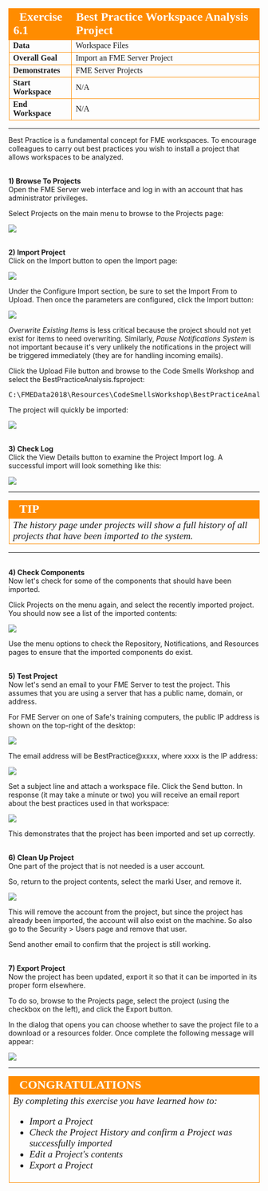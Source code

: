 <!--Instructor Notes-->

<!--Exercise Section-->


<table style="border-spacing: 0px;border-collapse: collapse;font-family:serif">
<tr>
<td width=25% style="vertical-align:middle;background-color:darkorange;border: 2px solid darkorange">
<i class="fa fa-cogs fa-lg fa-pull-left fa-fw" style="color:white;padding-right: 12px;vertical-align:text-top"></i>
<span style="color:white;font-size:x-large;font-weight: bold">Exercise 6.1</span>
</td>
<td style="border: 2px solid darkorange;background-color:darkorange;color:white">
<span style="color:white;font-size:x-large;font-weight: bold">Best Practice Workspace Analysis Project</span>
</td>
</tr>

<tr>
<td style="border: 1px solid darkorange; font-weight: bold">Data</td>
<td style="border: 1px solid darkorange">Workspace Files</td>
</tr>

<tr>
<td style="border: 1px solid darkorange; font-weight: bold">Overall Goal</td>
<td style="border: 1px solid darkorange">Import an FME Server Project</td>
</tr>

<tr>
<td style="border: 1px solid darkorange; font-weight: bold">Demonstrates</td>
<td style="border: 1px solid darkorange">FME Server Projects</td>
</tr>

<tr>
<td style="border: 1px solid darkorange; font-weight: bold">Start Workspace</td>
<td style="border: 1px solid darkorange">N/A</td>
</tr>

<tr>
<td style="border: 1px solid darkorange; font-weight: bold">End Workspace</td>
<td style="border: 1px solid darkorange">N/A</td>
</tr>

</table>

---

Best Practice is a fundamental concept for FME workspaces. To encourage colleagues to carry out best practices you wish to install a project that allows workspaces to be analyzed.


<br>**1) Browse To Projects**
<br>Open the FME Server web interface and log in with an account that has administrator privileges.

Select Projects on the main menu to browse to the Projects page:

![](./Images/Img6.200.Ex1.ProjectsMenu.png)


<br>**2) Import Project**
<br>Click on the Import button to open the Import page:

![](./Images/Img6.201.Ex1.ImportButton.png)

Under the Configure Import section, be sure to set the Import From to Upload. Then once the parameters are configured, click the Import button:

![](./Images/Img6.202.Ex1.ImportConfig.png)

*Overwrite Existing Items* is less critical because the project should not yet exist for items to need overwriting. Similarly, *Pause Notifications System* is not important because it's very unlikely the notifications in the project will be triggered immediately (they are for handling incoming emails).

Click the Upload File button and browse to the Code Smells Workshop and select the BestPracticeAnalysis.fsproject:

<pre>
C:\FMEData2018\Resources\CodeSmellsWorkshop\BestPracticeAnalysis.fsproject
</pre>

The project will quickly be imported:

![](./Images/Img6.203.Ex1.ImportComplete.png)  


<br>**3) Check Log**
<br>Click the View Details button to examine the Project Import log. A successful import will look something like this:

![](./Images/Img6.204.Ex1.ImportSummary.png)

---

<!--Tip Section-->

<table style="border-spacing: 0px">
<tr>
<td style="vertical-align:middle;background-color:darkorange;border: 2px solid darkorange">
<i class="fa fa-info-circle fa-lg fa-pull-left fa-fw" style="color:white;padding-right: 12px;vertical-align:text-top"></i>
<span style="color:white;font-size:x-large;font-weight: bold;font-family:serif">TIP</span>
</td>
</tr>

<tr>
<td style="border: 1px solid darkorange">
<span style="font-family:serif; font-style:italic; font-size:larger">
The history page under projects will show a full history of all projects that have been imported to the system.
</span>
</td>
</tr>
</table>

---

<br>**4) Check Components**
<br>Now let's check for some of the components that should have been imported.

Click Projects on the menu again, and select the recently imported project. You should now see a list of the imported contents:

![](./Images/Img6.205.Ex1.ProjectContents.png)

Use the menu options to check the Repository, Notifications, and Resources pages to ensure that the imported components do exist.


<br>**5) Test Project**
<br>Now let's send an email to your FME Server to test the project. This assumes that you are using a server that has a public name, domain, or address.

For FME Server on one of Safe's training computers, the public IP address is shown on the top-right of the desktop:

![](./Images/Img6.206.Ex1.ServerIPAddress.png)

The email address will be BestPractice@xxxx, where xxxx is the IP address:

![](./Images/Img6.207.Ex1.EmailTest.png)

Set a subject line and attach a workspace file. Click the Send button. In response (it may take a minute or two) you will receive an email report about the best practices used in that workspace:

![](./Images/Img6.208.Ex1.BPReport.png)

This demonstrates that the project has been imported and set up correctly.


<br>**6) Clean Up Project**
<br>One part of the project that is not needed is a user account.

So, return to the project contents, select the marki User, and remove it.

![](./Images/Img6.209.Ex1.RemoveAccount.png)

This will remove the account from the project, but since the project has already been imported, the account will also exist on the machine. So also go to the Security > Users page and remove that user.

Send another email to confirm that the project is still working.


<br>**7) Export Project**
<br>Now the project has been updated, export it so that it can be imported in its proper form elsewhere.

To do so, browse to the Projects page, select the project (using the checkbox on the left), and click the Export button.

In the dialog that opens you can choose whether to save the project file to a download or a resources folder. Once complete the following message will appear:

![](./Images/Img6.210.Ex1.ProjectExported.png)

---

<!--Exercise Congratulations Section-->

<table style="border-spacing: 0px">
<tr>
<td style="vertical-align:middle;background-color:darkorange;border: 2px solid darkorange">
<i class="fa fa-thumbs-o-up fa-lg fa-pull-left fa-fw" style="color:white;padding-right: 12px;vertical-align:text-top"></i>
<span style="color:white;font-size:x-large;font-weight: bold;font-family:serif">CONGRATULATIONS</span>
</td>
</tr>

<tr>
<td style="border: 1px solid darkorange">
<span style="font-family:serif; font-style:italic; font-size:larger">
By completing this exercise you have learned how to:
<br>
<ul><li>Import a Project</li>
<li>Check the Project History and confirm a Project was successfully imported</li>
<li>Edit a Project's contents</li>
<li>Export a Project</li></ul>
</span>
</td>
</tr>
</table>   
